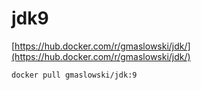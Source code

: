jdk9
====

[https://hub.docker.com/r/gmaslowski/jdk/](https://hub.docker.com/r/gmaslowski/jdk/)

```
docker pull gmaslowski/jdk:9
```


